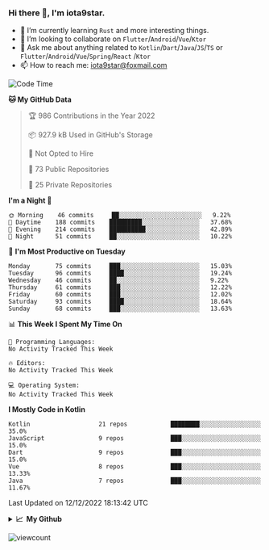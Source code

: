 ### Hi there 👋, I'm iota9star.

- 🌱 I’m currently learning `Rust` and more interesting things.
- 👯 I’m looking to collaborate on `Flutter`/`Android`/`Vue`/`Ktor`
- 💬 Ask me about anything related to `Kotlin`/`Dart`/`Java`/`JS`/`TS` or `Flutter`/`Android`/`Vue`/`Spring`/`React`
  /`Ktor`
- 📫 How to reach me: [iota9star@foxmail.com](iota9star@foxmail.com)



<!--START_SECTION:waka-->
![Code Time](http://img.shields.io/badge/Code%20Time-3%2C090%20hrs%2054%20mins-blue)

**🐱 My GitHub Data** 

> 🏆 986 Contributions in the Year 2022
 > 
> 📦 927.9 kB Used in GitHub's Storage 
 > 
> 🚫 Not Opted to Hire
 > 
> 📜 73 Public Repositories 
 > 
> 🔑 25 Private Repositories  
 > 
**I'm a Night 🦉** 

```text
🌞 Morning    46 commits     ██░░░░░░░░░░░░░░░░░░░░░░░   9.22% 
🌆 Daytime    188 commits    █████████░░░░░░░░░░░░░░░░   37.68% 
🌃 Evening    214 commits    ██████████░░░░░░░░░░░░░░░   42.89% 
🌙 Night      51 commits     ██░░░░░░░░░░░░░░░░░░░░░░░   10.22%

```
📅 **I'm Most Productive on Tuesday** 

```text
Monday       75 commits     ███░░░░░░░░░░░░░░░░░░░░░░   15.03% 
Tuesday      96 commits     ████░░░░░░░░░░░░░░░░░░░░░   19.24% 
Wednesday    46 commits     ██░░░░░░░░░░░░░░░░░░░░░░░   9.22% 
Thursday     61 commits     ███░░░░░░░░░░░░░░░░░░░░░░   12.22% 
Friday       60 commits     ███░░░░░░░░░░░░░░░░░░░░░░   12.02% 
Saturday     93 commits     ████░░░░░░░░░░░░░░░░░░░░░   18.64% 
Sunday       68 commits     ███░░░░░░░░░░░░░░░░░░░░░░   13.63%

```


📊 **This Week I Spent My Time On** 

```text
💬 Programming Languages: 
No Activity Tracked This Week

🔥 Editors: 
No Activity Tracked This Week

💻 Operating System: 
No Activity Tracked This Week

```

**I Mostly Code in Kotlin** 

```text
Kotlin                   21 repos            ████████░░░░░░░░░░░░░░░░░   35.0% 
JavaScript               9 repos             ███░░░░░░░░░░░░░░░░░░░░░░   15.0% 
Dart                     9 repos             ███░░░░░░░░░░░░░░░░░░░░░░   15.0% 
Vue                      8 repos             ███░░░░░░░░░░░░░░░░░░░░░░   13.33% 
Java                     7 repos             ███░░░░░░░░░░░░░░░░░░░░░░   11.67%

```



 Last Updated on 12/12/2022 18:13:42 UTC
<!--END_SECTION:waka-->

<details>
  <summary><b>📈&nbsp;&nbsp;My Github</b></summary>
  <br>
  <img src='https://github-profile-trophy.vercel.app/?username=iota9star'>
  <img src='https://bad-apple-github-readme.vercel.app/api?show_bg=1&username=iota9star&hide_title=true'>
  <img src='http://cr-skills-chart-widget.azurewebsites.net/api/api?username=iota9star'>
</details>


![viewcount](https://count.getloli.com/get/@iota9star?theme=rule34)
